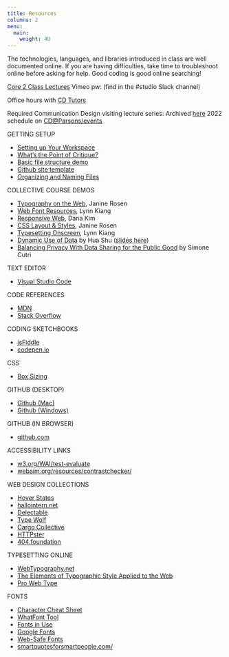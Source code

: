 ```yaml
---
title: Resources
columns: 2
menu: 
  main:
    weight: 40
---
```


The technologies, languages, and libraries introduced in class are well documented online. If you are having difficulties, take time to troubleshoot online before asking for help. Good coding is good online searching!

[Core 2 Class Lectures](https://docs.google.com/document/d/170uNsfAHfwECZHN0YcPS5lU_XrFOX-n_WlkHQGggorU/edit)
Vimeo pw: (find in the #studio Slack channel)

Office hours with [CD Tutors](https://www.newschool.edu/learning-center/) 

Required Communication Design visiting lecture series:
Archived [here](https://www.youtube.com/channel/UCHehLDRBXdVyf-CiLIOC5gg)
2022 schedule on [CD@Parsons/events](https://cdparsons.glideapp.io/)


GETTING SETUP
- [Setting up Your Workspace](https://docs.google.com/document/d/1zEAR8EAvuf518WIUbYzGXxhupBIiCqJvKZLdXYQjQ2U/edit#)
- [What’s the Point of Critique?](https://docs.google.com/document/d/1cDlXw-JmfIIw3Z5ejdvC8dAugwk_lheTDQLdSJTJiTI/edit)
- [Basic file structure demo](https://drive.google.com/file/d/1d-f4L-lqo9QXx6SCdjJxH3r583QMmE2r/view?usp=sharing)
- [Github site template](https://docs.google.com/document/d/1afJ50gIwD2DikOhjUgMS0w-rH9JAYMp7NdGXUFgVqQY/edit)
- [Organizing and Naming Files](https://docs.google.com/presentation/d/1QPCMwFaaoZrHwfGZDw66vD0-F2a_KOlRXK8SW6SJbP0/edit?usp=drive_open&ouid=104713427353541774917)


COLLECTIVE COURSE DEMOS
* [Typography on the Web](https://docs.google.com/presentation/d/1Hq5XgpLF_mCf3ytKoHIK0qnt5UyRvv9eWupM4sys3og/edit#slide=id.p), Janine Rosen
* [Web Font Resources](https://docs.google.com/document/d/1f_QNA0dtrEmxDORr6UZDvIly_IiXefvR0PVakPW_H70/edit), Lynn Kiang
* [Responsive Web](https://docs.google.com/presentation/d/17o9vlMFXnE0DdZMis7HrB1CSqIk_zKZ4qY-1zP98dFI/edit#slide=id.gba1db405e2_0_0), Dana Kim
* [CSS Layout & Styles](https://docs.google.com/presentation/d/10pyhho2ZdmD0CDCjR_JdYAJF9wRBVHDaxTXbD3xRy_E/edit), Janine Rosen
* [Typesetting Onscreen](https://paper.dropbox.com/doc/211.-Ideas-Stories-as-Networks--BE1gJH1Gv3~BU47ndbY9nCxXAg-OkBeaKdszzBqWioiAgSYz), Lynn Kiang
* [Dynamic Use of Data](https://vimeo.com/518366983) by Hua Shu ([slides here](https://tinyurl.com/48hwt4ku))
* [Balancing Privacy With Data Sharing for the Public Good](https://vimeo.com/518426783) by Simone Cutrì 


TEXT EDITOR
* [Visual Studio Code](https://code.visualstudio.com)


CODE REFERENCES
* [MDN](https://developer.mozilla.org/)
* [Stack Overflow](http://stackoverflow.com/) 


CODING SKETCHBOOKS
* [jsFiddle](http://jsfiddle.net/)
* [codepen.io](http://codepen.io/) 


CSS
* [Box Sizing](https://css-tricks.com/box-sizing/)


GITHUB (DESKTOP)
* [Github (Mac)](https://mac.github.com/) 
* [Github (Windows)](https://windows.github.com/)


GITHUB (IN BROWSER)
* [github.com](https://github.com/)


ACCESSIBILITY LINKS
* [w3.org/WAI/test-evaluate](https://www.w3.org/WAI/test-evaluate/preliminary) 
* [webaim.org/resources/contrastchecker/](https://webaim.org/resources/contrastchecker/) 


WEB DESIGN COLLECTIONS
* [Hover States](http://hoverstat.es/)
* [hallointern.net](http://hallointer.net/)
* [Delectable](http://www.ecogex.com/delectable/)
* [Type Wolf](https://www.typewolf.com/)
* [Cargo Collective](https://cargo.site/In-Use)
* [HTTPster](https://httpster.net/2017/jan/)
* [404.foundation](https://404.foundation/)


TYPESETTING ONLINE
* [WebTypography.net](http://webtypography.net/toc/)
* [The Elements of Typographic Style Applied to the Web](http://webtypography.net/)
* [Pro Web Type](https://prowebtype.com/)


FONTS
* [Character Cheat Sheet](https://www.typewolf.com)
* [WhatFont Tool](http://www.chengyinliu.com/whatfont.html)
* [Fonts in Use](http://fontsinuse.com/)
* [Google Fonts](https://www.google.com/fonts)
* [Web-Safe Fonts](https://www.w3schools.com/cssref/css_websafe_fonts.asp)
* [smartquotesforsmartpeople.com/](https://smartquotesforsmartpeople.com/)
